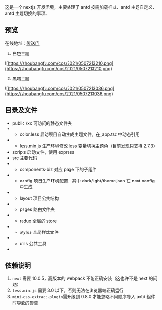 这是一个 nextjs 开发环境，主要处理了 antd 按需加载样式、antd 主题自定义、antd 主题切换的事项。

## 预览

在线地址：<a href="https://zhoubangfu.com/demo/theme" target="_blank">传送门</a>

1. 白色主题

![https://zhoubangfu.com/cos/2021/0507213210.png](https://zhoubangfu.com/cos/2021/0507213210.png)

2. 黑暗主题

![https://zhoubangfu.com/cos/2021/0507213036.png](https://zhoubangfu.com/cos/2021/0507213036.png)

## 目录及文件

- public /xx 可访问的静态文件夹
- - color.less 启动项目自动生成主题文件，在\_app.tsx 中动态引用
- - less.min.js 生产环境修改 less 变量切换主题色（目前发现只支持 2.7.3）
- scripts 启动文件，使用 express
- src 主要代码
- - components-biz 对应 page 下的子组件
- - config 项目生产环境配置，其中 dark/light/theme.json 在 next.config 中生成
- - layout 项目公共结构
- - pages 路由文件夹
- - redux 全局的 store
- - styles 全局样式文件
- - utils 公共工具
-

## 依赖说明

1. `next` 需要 10.0.5，高版本的 webpack 不能正确安装（这也许不是 next 的问题）
2. `less.min.js` 需要 3.0 以下，否则无法在浏览器端正确运行
3. `mini-css-extract-plugin`需升级到 0.8.0 才能忽略不同顺序导入 antd 组件时导致的警告
